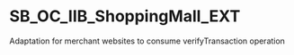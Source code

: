 # SB_OC_IIB_ShoppingMall_EXT
 Adaptation for merchant websites to consume verifyTransaction operation

